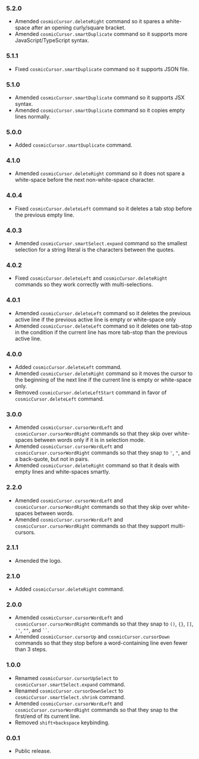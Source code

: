 ### 5.2.0
- Amended `cosmicCursor.deleteRight` command so it spares a white-space after an opening curly/square bracket.
- Amended `cosmicCursor.smartDuplicate` command so it supports more JavaScript/TypeScript syntax.

### 5.1.1
- Fixed `cosmicCursor.smartDuplicate` command so it supports JSON file.

### 5.1.0
- Amended `cosmicCursor.smartDuplicate` command so it supports JSX syntax.
- Amended `cosmicCursor.smartDuplicate` command so it copies empty lines normally.

### 5.0.0
- Added `cosmicCursor.smartDuplicate` command.

### 4.1.0
- Amended `cosmicCursor.deleteRight` command so it does not spare a white-space before the next non-white-space character.

### 4.0.4
- Fixed `cosmicCursor.deleteLeft` command so it deletes a tab stop before the previous empty line.

### 4.0.3
- Amended `cosmicCursor.smartSelect.expand` command so the smallest selection for a string literal is the characters between the quotes.

### 4.0.2
- Fixed `cosmicCursor.deleteLeft` and `cosmicCursor.deleteRight` commands so they work correctly with multi-selections.

### 4.0.1
- Amended `cosmicCursor.deleteLeft` command so it deletes the previous active line if the previous active line is empty or white-space only
- Amended `cosmicCursor.deleteLeft` command so it deletes one tab-stop in the condition if the current line has more tab-stop than the previous active line.

### 4.0.0
- Added `cosmicCursor.deleteLeft` command.
- Amended `cosmicCursor.deleteRight` command so it moves the cursor to the beginning of the next line if the current line is empty or white-space only.
- Removed `cosmicCursor.deleteLeftStart` command in favor of `cosmicCursor.deleteLeft` command.

### 3.0.0
- Amended `cosmicCursor.cursorWordLeft` and `cosmicCursor.cursorWordRight` commands so that they skip over white-spaces between words only if it is in selection mode.
- Amended `cosmicCursor.cursorWordLeft` and `cosmicCursor.cursorWordRight` commands so that they snap to `'`, `"`, and a back-quote, but not in pairs.
- Amended `cosmicCursor.deleteRight` command so that it deals with empty lines and white-spaces smartly.

### 2.2.0
- Amended `cosmicCursor.cursorWordLeft` and `cosmicCursor.cursorWordRight` commands so that they skip over white-spaces between words.
- Amended `cosmicCursor.cursorWordLeft` and `cosmicCursor.cursorWordRight` commands so that they support multi-cursors.

### 2.1.1
- Amended the logo.

### 2.1.0
- Added `cosmicCursor.deleteRight` command.

### 2.0.0
- Amended `cosmicCursor.cursorWordLeft` and `cosmicCursor.cursorWordRight` commands so that they snap to `()`, `{}`, `[]`, `''`, `""`, and ` `` `.
- Amended `cosmicCursor.cursorUp` and `cosmicCursor.cursorDown` commands so that they stop before a word-containing line even fewer than 3 steps.

### 1.0.0
- Renamed `cosmicCursor.cursorUpSelect` to `cosmicCursor.smartSelect.expand` command.
- Renamed `cosmicCursor.cursorDownSelect` to `cosmicCursor.smartSelect.shrink` command.
- Amended `cosmicCursor.cursorWordLeft` and `cosmicCursor.cursorWordRight` commands so that they snap to the first/end of its current line.
- Removed `shift+backspace` keybinding.

### 0.0.1
- Public release.
